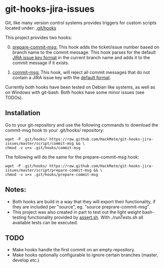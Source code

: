 git-hooks-jira-issues
=====================

Git, like many version control systems provides triggers for custom scripts located under: [.git/hooks](http://git-scm.com/book/be/v2/Customizing-Git-Git-Hooks)

This project provides two hooks:

0. [prepare-commit-msg:](script/prepare-commit-msg) This hook adds the ticket/issue number based on branch name to the commit message. This hook parses for the default [JIRA issue key format](https://confluence.atlassian.com/display/JIRA/Changing+the+Project+Key+Format) in the current branch name and adds it to the commit message if it exists.

0. [commit-msg:](script/commit-msg) This hook, will reject all commit messages that do not contain a JIRA issue key with the [default format](https://confluence.atlassian.com/display/JIRA/Changing+the+Project+Key+Format).


Currently both hooks have been tested on Debian like systems, as well as on Windows with git-bash. Both hooks have some minor issues (see TODOs).

Installation
------------

Go to your git-repository and use the following commands to download the commit-msg hook to your .git/hooks/ repository:

    wget -P .git/hooks/ https://raw.github.com/HackMate/git-hooks-jira-issues/master/script/commit-msg && \
    chmod -v u+x .git/hooks/commit-msg

The following will do the same for the prepare-commit-msg hook:

    wget -P .git/hooks/ https://raw.github.com/HackMate/git-hooks-jira-issues/master/script/prepare-commit-msg && \
    chmod -v u+x .git/hooks/prepare-commit-msg



Notes:
------

* Both hooks are build in a way that they will export their functionality, if they are included per "source", eg. "source preprare-commit-msg".
* This project was also created in part to test out the light weight bash-testing functionality provided by [assert.sh](https://github.com/lehmannro/assert.sh). With ./runTests.sh all available tests can be executed.


TODO
----
* Make hooks handle the first commit on an empty repository.
* Make hooks optionally configurable to ignore certain branches (master, develop etc.)
